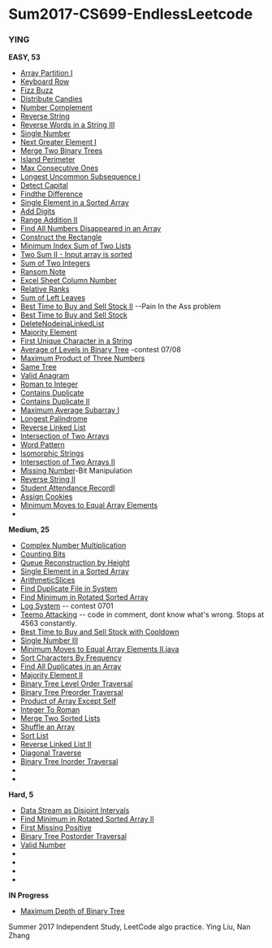# Sum2017-CS699-EndlessLeetcode #

### YING ###

__EASY, 53__
* [Array Partition I](https://leetcode.com/problems/array-partition-i/#/description)
* [Keyboard Row](https://leetcode.com/problems/keyboard-row/#/description)
* [Fizz Buzz](https://leetcode.com/problems/fizz-buzz/#/description)
* [Distribute Candies](https://leetcode.com/problems/distribute-candies/#/description)
* [Number Complement](https://leetcode.com/problems/number-complement/#/description)
* [Reverse String](https://leetcode.com/problems/reverse-string/#/description)
* [Reverse Words in a String III](https://leetcode.com/problems/reverse-words-in-a-string-iii/#/description)
* [Single Number](https://leetcode.com/problems/single-number/#/description)
* [Next Greater Element I](https://leetcode.com/problems/next-greater-element-i/#/description)
* [Merge Two Binary Trees](https://leetcode.com/problems/merge-two-binary-trees/#/solutions)
* [Island Perimeter](https://leetcode.com/problems/island-perimeter/#/description)
* [Max Consecutive Ones](https://leetcode.com/problems/max-consecutive-ones/#/description)
* [Longest Uncommon Subsequence I](https://leetcode.com/problems/longest-uncommon-subsequence-i/#/description)
* [Detect Capital](https://leetcode.com/problems/detect-capital/#/description)
* [Findthe Difference](https://leetcode.com/problems/find-the-difference/#/description)
* [Single Element in a Sorted Array](https://leetcode.com/problems/single-element-in-a-sorted-array/#/description)
* [Add Digits](https://leetcode.com/problems/add-digits/#/description)
* [Range Addition II](https://leetcode.com/problems/range-addition-ii/#/description)
* [Find All Numbers Disappeared in an Array](https://leetcode.com/problems/find-all-numbers-disappeared-in-an-array/#/description)
* [Construct the Rectangle](https://leetcode.com/problems/construct-the-rectangle/#/description)
* [Minimum Index Sum of Two Lists](https://leetcode.com/problems/minimum-index-sum-of-two-lists/#/description)
* [Two Sum II - Input array is sorted](https://leetcode.com/problems/two-sum-ii-input-array-is-sorted/#/description)
* [Sum of Two Integers](https://leetcode.com/problems/sum-of-two-integers/#/description)
* [Ransom Note](https://leetcode.com/problems/ransom-note/#/description)
* [Excel Sheet Column Number](https://leetcode.com/problems/excel-sheet-column-number/#/description)
* [Relative Ranks](https://leetcode.com/problems/relative-ranks/#/description)
* [Sum of Left Leaves](https://leetcode.com/problems/sum-of-left-leaves/#/description)
* [Best Time to Buy and Sell Stock II](https://leetcode.com/problems/best-time-to-buy-and-sell-stock-ii/#/description) --Pain In the Ass problem
* [Best Time to Buy and Sell Stock](https://leetcode.com/problems/best-time-to-buy-and-sell-stock/#/solutions)
* [DeleteNodeinaLinkedList](https://leetcode.com/problems/delete-node-in-a-linked-list/#/description)
* [Majority Element](https://leetcode.com/problems/majority-element/#/description)
* [First Unique Character in a String](https://leetcode.com/problems/first-unique-character-in-a-string/#/description)
* [Average of Levels in Binary Tree](https://leetcode.com/contest/leetcode-weekly-contest-40/problems/average-of-levels-in-binary-tree/) -contest 07/08 
* [Maximum Product of Three Numbers](https://leetcode.com/problems/maximum-product-of-three-numbers/#/description)
* [Same Tree](https://leetcode.com/problems/same-tree/)
* [Valid Anagram](https://leetcode.com/problems/valid-anagram/#/description)
* [Roman to Integer](https://leetcode.com/problems/roman-to-integer/#/description)
* [Contains Duplicate](https://leetcode.com/problems/contains-duplicate-ii/#/description)
* [Contains Duplicate II](https://leetcode.com/problems/contains-duplicate/#/description)
* [Maximum Average Subarray I](https://leetcode.com/problems/maximum-average-subarray-i/#/description)
* [Longest Palindrome](https://leetcode.com/problems/longest-palindrome/#/description)
* [Reverse Linked List](https://leetcode.com/problems/reverse-linked-list/#/description)
* [Intersection of Two Arrays](https://leetcode.com/problems/intersection-of-two-arrays/#/description)
* [Word Pattern](https://leetcode.com/problems/word-pattern/#/description)
* [Isomorphic Strings](https://leetcode.com/problems/isomorphic-strings/#/description)
* [Intersection of Two Arrays II](https://leetcode.com/problems/intersection-of-two-arrays-ii/#/description)
* [Missing Number](https://leetcode.com/problems/missing-number/#/description)-Bit Manipulation
* [Reverse String II](https://leetcode.com/problems/reverse-string-ii/#/description)
* [Student Attendance RecordI](https://leetcode.com/problems/student-attendance-record-i/#/description)
* [Assign Cookies](https://leetcode.com/problems/assign-cookies/#/description)
* [Minimum Moves to Equal Array Elements](https://leetcode.com/problems/minimum-moves-to-equal-array-elements/#/description)
* []()




__Medium, 25__
* [Complex Number Multiplication](https://leetcode.com/problems/complex-number-multiplication/#/description)
* [Counting Bits](https://leetcode.com/problems/counting-bits/#/description)
* [Queue Reconstruction by Height](https://leetcode.com/problems/queue-reconstruction-by-height/#/description)
* [Single Element in a Sorted Array](https://leetcode.com/problems/single-element-in-a-sorted-array/#/description)
* [ArithmeticSlices](https://leetcode.com/problems/arithmetic-slices/#/description)
* [Find Duplicate File in System](https://leetcode.com/problems/find-duplicate-file-in-system/#/description)
* [Find Minimum in Rotated Sorted Array](https://leetcode.com/problems/find-minimum-in-rotated-sorted-array/#/description)
* [Log System](https://leetcode.com/contest/leetcode-weekly-contest-39/problems/design-log-storage-system/) -- contest 0701
* [Teemo Attacking](https://leetcode.com/problems/teemo-attacking/#/description) -- code in comment, dont know what's wrong. Stops at 4563 constantly.
* [Best Time to Buy and Sell Stock with Cooldown](https://leetcode.com/problems/best-time-to-buy-and-sell-stock-with-cooldown/#/description)
* [Single Number III](https://leetcode.com/problems/single-number-iii/#/description)
* [Minimum Moves to Equal Array Elements II.java](https://leetcode.com/problems/minimum-moves-to-equal-array-elements-ii/#/solutions)
* [Sort Characters By Frequency](https://leetcode.com/problems/sort-characters-by-frequency/#/solutions)
* [Find All Duplicates in an Array](https://leetcode.com/problems/find-all-duplicates-in-an-array/#/description)
* [Majority Element II](https://leetcode.com/problems/majority-element-ii/#/description)
* [Binary Tree Level Order Traversal](https://leetcode.com/problems/binary-tree-level-order-traversal/#/description)
* [Binary Tree Preorder Traversal](https://leetcode.com/problems/binary-tree-preorder-traversal/#/description)
* [Product of Array Except Self](https://leetcode.com/problems/product-of-array-except-self/#/description)
* [Integer To Roman](https://leetcode.com/problems/integer-to-roman/#/description)
* [Merge Two Sorted Lists](https://leetcode.com/problems/merge-two-sorted-lists/#/description)
* [Shuffle an Array](https://leetcode.com/problems/shuffle-an-array/#/description)
* [Sort List](https://leetcode.com/problems/sort-list/#/description)
* [Reverse Linked List II](https://leetcode.com/problems/reverse-linked-list-ii/#/description)
* [Diagonal Traverse](https://leetcode.com/problems/diagonal-traverse/#/description)
* [Binary Tree Inorder Traversal](https://leetcode.com/problems/binary-tree-inorder-traversal/#/description)
* []()
* []()


__Hard, 5__
* [Data Stream as Disjoint Intervals](https://leetcode.com/problems/data-stream-as-disjoint-intervals/#/description)
* [Find Minimum in Rotated Sorted Array II](https://leetcode.com/submissions/detail/107998970/)
* [First Missing Positive](https://leetcode.com/problems/first-missing-positive/#/description)
* [Binary Tree Postorder Traversal](https://leetcode.com/problems/binary-tree-postorder-traversal/#/description)
* [Valid Number](https://leetcode.com/problems/valid-number/#/description)
* []()
* []()
* []()
* []()






__IN Progress__
* [Maximum Depth of Binary Tree](https://leetcode.com/problems/maximum-depth-of-binary-tree/#/description)


Summer 2017 Independent Study, LeetCode algo practice. Ying Liu, Nan Zhang
